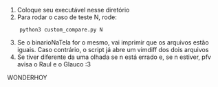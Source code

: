 1. Coloque seu executável nesse diretório
2. Para rodar o caso de teste N, rode:
```
    python3 custom_compare.py N
```
3. Se o binarioNaTela for o mesmo, vai imprimir que os arquivos estão iguais. Caso contrário, o script já abre um vimdiff dos dois arquivos
4. Se tiver diferente da uma olhada se n está errado e, se n estiver, pfv avisa o Raul e o Glauco :3






WONDERHOY
